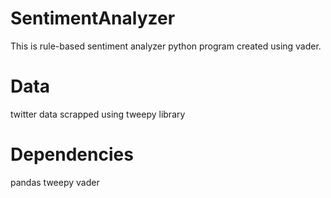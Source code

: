 # SentimentAnalyzer

This is rule-based sentiment analyzer python program created using vader.

# Data 
twitter data scrapped using tweepy library

# Dependencies
pandas
tweepy
vader
